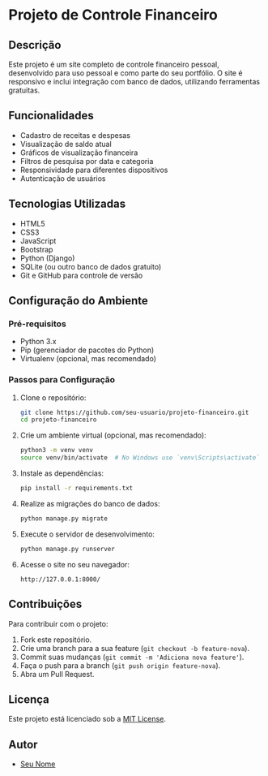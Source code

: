 # Projeto de Controle Financeiro

## Descrição
Este projeto é um site completo de controle financeiro pessoal, desenvolvido para uso pessoal e como parte do seu portfólio. O site é responsivo e inclui integração com banco de dados, utilizando ferramentas gratuitas.

## Funcionalidades
- Cadastro de receitas e despesas
- Visualização de saldo atual
- Gráficos de visualização financeira
- Filtros de pesquisa por data e categoria
- Responsividade para diferentes dispositivos
- Autenticação de usuários

## Tecnologias Utilizadas
- HTML5
- CSS3
- JavaScript
- Bootstrap
- Python (Django)
- SQLite (ou outro banco de dados gratuito)
- Git e GitHub para controle de versão



## Configuração do Ambiente

### Pré-requisitos
- Python 3.x
- Pip (gerenciador de pacotes do Python)
- Virtualenv (opcional, mas recomendado)

### Passos para Configuração
1. Clone o repositório:
    ```bash
    git clone https://github.com/seu-usuario/projeto-financeiro.git
    cd projeto-financeiro
    ```

2. Crie um ambiente virtual (opcional, mas recomendado):
    ```bash
    python3 -m venv venv
    source venv/bin/activate  # No Windows use `venv\Scripts\activate`
    ```

3. Instale as dependências:
    ```bash
    pip install -r requirements.txt
    ```

4. Realize as migrações do banco de dados:
    ```bash
    python manage.py migrate
    ```

5. Execute o servidor de desenvolvimento:
    ```bash
    python manage.py runserver
    ```

6. Acesse o site no seu navegador:
    ```
    http://127.0.0.1:8000/
    ```

## Contribuições
Para contribuir com o projeto:
1. Fork este repositório.
2. Crie uma branch para a sua feature (`git checkout -b feature-nova`).
3. Commit suas mudanças (`git commit -m 'Adiciona nova feature'`).
4. Faça o push para a branch (`git push origin feature-nova`).
5. Abra um Pull Request.

## Licença
Este projeto está licenciado sob a [MIT License](LICENSE).

## Autor
- [Seu Nome](https://github.com/seu-usuario)

